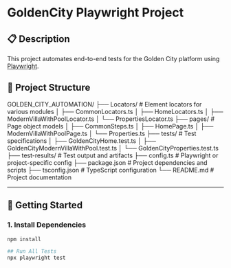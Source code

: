 # GoldenCity Playwright Project

## 📋 Description
This project automates end-to-end tests for the Golden City platform using [Playwright](https://playwright.dev/).

## 📁 Project Structure

GOLDEN_CITY_AUTOMATION/
 ├── Locators/ # Element locators for various modules
  │ ├── CommonLocators.ts
  │ ├── HomeLocators.ts
  │ ├── ModernVillaWithPoolLocator.ts
  │ └── PropertiesLocator.ts
 ├── pages/ # Page object models
    │ ├── CommonSteps.ts
    │ ├── HomePage.ts
    │ ├── ModernVillaWithPoolPage.ts 
    │ └── Properties.ts 
 ├── tests/ # Test specifications 
    │ ├── GoldenCityHome.test.ts 
    │ ├── GoldenCityModernVillaWithPool.test.ts 
    │ └── GoldenCityProperties.test.ts 
 ├── test-results/ # Test output and artifacts 
 ├── config.ts # Playwright or project-specific config 
 ├── package.json # Project dependencies and scripts 
 ├── tsconfig.json # TypeScript configuration 
 └── README.md # Project documentation

 ---

## 🚀 Getting Started

### 1. Install Dependencies
```bash
npm install

## Run All Tests
npx playwright test

